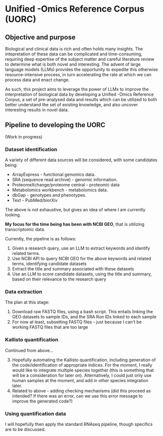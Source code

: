 # Unified -Omics Reference Corpus (UORC)
## Objective and purpose

Biological and clinical data is rich and often holds many insights. The intepretation of these data can be complicated and time-consuming, requiring deep expertise of the subject matter and careful literature review to determine what is both novel and interesting. The advent of large language models (LLMs) provides the opportunity to expedite this otherwise resource-intensive process, in turn accelerating the rate at which we can process data and enact change. 

As such, this project aims to leverage the power of LLMs to improve the interpretation of biological data by developing a Unified -Omics Reference Corpus, a set of pre-analysed data and results which can be utilized to both better understand the set of existing knowledge, and also uncover interesting results in novel data.

## Pipeline to developing the UORC

(Work in progress)

### Dataset identification

A variety of different data sources will be considered, with some candidates being:
- ArrayExpress - functional genomics data. 
- SRA (sequence read archive) - genomic information.
- ProteomeXchange/proteome central - proteomic data
- Metabolomics workbench - metabolomics data. 
- dbGap - genotypes and phenotypes.
- Text - PubMed/biorXiv

The above is not exhaustive, but gives an idea of where I am currently looking.

__My focus for the time being has been with NCBI GEO__, that is utilizing transcriptomic data. 

Currently, the pipeline is as follows:
1. Given a research query, use an LLM to extract keywords and identify related terms.
2. Use NCBI API to query NCBI GEO for the above keywords and related terms, identifying candidate datasets
3. Extract the title and summary associated with these datasets
4. Use an LLM to score candidate datasets, using the title and summary, based on their relevance to the research query

### Data extraction

The plan at this stage:
1. Download raw FASTQ files, using a bash script. This entails linking the GEO datasets to sample IDs, and the SRA Run IDs linked to each sample
2. For now at least, subsetting FASTQ files - just because I can't be working FASTQ files that are too large

### Kallisto quantification

Continued from above...

3. Hopefully automating the Kallisto quantification, including generation of the code/identification of appropriate indices. For the moment, I really would like to integrate multiple species together (this is something that will be a consideration for later on). Alternatively, I could just only use human samples at the moment, and add in other species integration later.
4. Related to above - adding checking mechanisms (did this proceed as intended? If there was an error, can we use this error message to improve the generated code?)

### Using quantification data

I will hopefully then apply the standard RNAseq pipeline, though specifics are to be discussed. 

